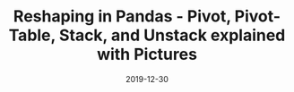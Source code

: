 ---
title: Reshaping in Pandas - Pivot, Pivot-Table, Stack, and Unstack explained with Pictures
type: link
link: https://nikgrozev.com/2015/07/01/reshaping-in-pandas-pivot-pivot-table-stack-and-unstack-explained-with-pictures/ 
categories: Pandas
tags:
  - Pandas
  - Python
  - Data Science
date: 2019-12-30
---